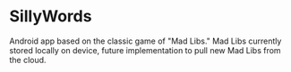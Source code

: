 # SillyWords
Android app based on the classic game of "Mad Libs." Mad Libs currently stored locally on device, future implementation to pull new Mad Libs from the cloud.
